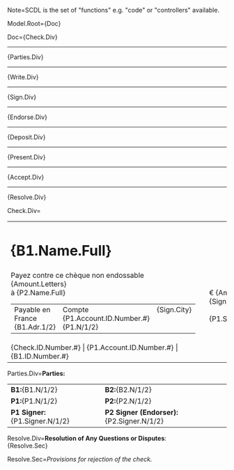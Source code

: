 Note=SCDL is the set of "functions" e.g. "code" or "controllers" available.
 
Model.Root={Doc}

Doc={Check.Div}<hr>{Parties.Div}<hr>{Write.Div}<hr>{Sign.Div}<hr>{Endorse.Div}<hr>{Deposit.Div}<hr>{Present.Div}<hr>{Accept.Div}<hr>{Resolve.Div}

Check.Div=<table><tr><td><h1>{B1.Name.Full}</h1></td><td></td><td></td></tr><tr><td>Payez contre ce chèque non endossable {Amount.Letters}<br> à {P2.Name.Full}<br><table><tr><td valign="top">Payable en France<br>{B1.Adr.1/2}</td><td valign="top">Compte <br>{P1.Account.ID.Number.#}<br>{P1.N/1/2}</td><td valign="top">{Sign.City}</td></tr></table></td><td></td><td>€ {Amount.#}<br>{Sign.YMD}<br><br>{P1.Signer.Name.Full}</td></tr><tr><td>{Check.ID.Number.#} | {P1.Account.ID.Number.#} | {B1.ID.Number.#}</td></tr></table>

Parties.Div=<b>Parties:</b><br><table><td><b>B1:</b>{B1.N/1/2}</td><td><b>B2:</b>{B2.N/1/2}</td></tr><tr><td><b>P1:</b>{P1.N/1/2}</td><td><b>P2:</b>{P2.N/1/2}</td></tr><tr><td><b>P1 Signer:</b>{P1.Signer.N/1/2}</td><td><b>P2 Signer (Endorser):</b>{P2.Signer.N/1/2}</td></table>

Resolve.Div=<b>Resolution of Any Questions or Disputes</b>:<br>{Resolve.Sec}

Resolve.Sec=<i>Provisions for rejection of the check.</i>

